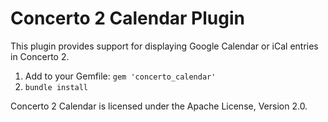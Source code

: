 # Concerto 2 Calendar Plugin
This plugin provides support for displaying Google Calendar or iCal entries in Concerto 2.

1.  Add to your Gemfile: ```gem 'concerto_calendar'```
2.  ```bundle install```


Concerto 2 Calendar is licensed under the Apache License, Version 2.0.
